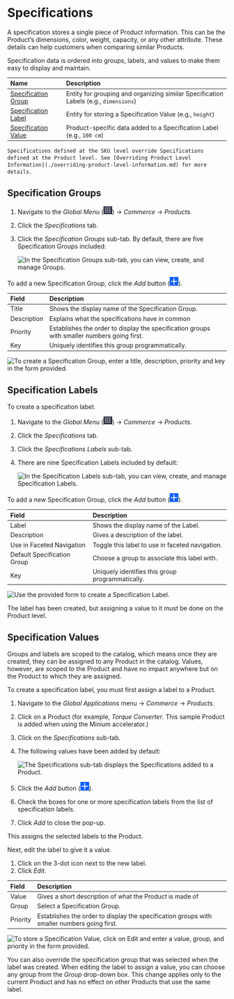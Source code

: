 # Specifications

A specification stores a single piece of Product information. This can be the Product’s dimensions, color, weight, capacity, or any other attribute. These details can help customers when comparing similar Products.

Specification data is ordered into groups, labels, and values to make them easy to display and maintain. 

| Name | Description |
| :--- | :--- |
| [Specification Group](#specification-groups) | Entity for grouping and organizing similar Specification Labels (e.g., `dimensions`) |
| [Specification Label](#specification-labels) | Entity for storing a Specification Value (e.g., `height`) |
| [Specification Value](#specification-values) | Product-specific data added to a Specification Label (e.g., `100 cm`) |

```{note}
Specifications defined at the SKU level override Specifications defined at the Product level. See [Overriding Product Level Information](./overriding-product-level-information.md) for more details.
``` 

## Specification Groups

1. Navigate to the _Global Menu_ (![Applications Menu icon](../../../images/icon-applications-menu.png)) → _Commerce_ → _Products_.
1. Click the _Specifications_ tab.
1. Click the _Specification Groups_ sub-tab. By default, there are five Specification Groups included:

    ![In the Specification Groups sub-tab, you can view, create, and manage Groups.](./specifications/images/01.png)

To add a new Specification Group, click the *Add* button (![Add Button](../../../images/icon-add.png)).

| Field | Description |
| :--- | :--- |
| Title | Shows the display name of the Specification Group. |
| Description | Explains what the specifications have in common |
| Priority | Establishes the order to display the specification groups with smaller numbers going first. |
| Key | Uniquely identifies this group programmatically. |

![To create a Specification Group, enter a title, description, priority and key in the form provided.](./specifications/images/02.png)

## Specification Labels

To create a specification label:

1. Navigate to the _Global Menu_ (![Applications Menu icon](../../../images/icon-applications-menu.png)) → _Commerce_ → _Products_.
1. Click the _Specifications_ tab.
1. Click the _Specifications Labels_ sub-tab.
1. There are nine Specification Labels included by default:

    ![In the Specification Labels sub-tab, you can view, create, and manage Specification Labels.](./specifications/images/03.png)

To add a new Specification Group, click the *Add* button (![Add Button](../../../images/icon-add.png)).

| Field | Description |
| :--- | :--- |
| Label | Shows the display name of the Label. |
| Description | Gives a description of the label. |
| Use in Faceted Navigation | Toggle this label to use in faceted navigation. |
| Default Specification Group | Choose a group to associate this label with. |
| Key | Uniquely identifies this group programmatically. |

![Use the provided form to create a Specification Label.](./specifications/images/04.png)

The label has been created, but assigning a value to it must be done on the Product level.

## Specification Values

 Groups and labels are scoped to the catalog, which means once they are created, they can be assigned to any Product in the catalog. Values, however, are scoped to the Product and have no impact anywhere but on the Product to which they are assigned.

 To create a specification label, you must first assign a label to a Product.

1. Navigate to the _Global Applications_ menu → _Commerce_ → _Products_.
1. Click on a Product (for example, _Torque Converter_. This sample Product is added when using the Minium accelerator.)
1. Click on the _Specifications_ sub-tab.
1. The following values have been added by default:

    ![The Specifications sub-tab displays the Specifications added to a Product.](./specifications/images/05.png)

1. Click the *Add* button (![Add Button](../../../images/icon-add.png)).
1. Check the boxes for one or more specification labels from the list of specification labels.
1. Click _Add_ to close the pop-up.

This assigns the selected labels to the Product.

Next, edit the label to give it a value.

1. Click on the 3-dot icon next to the new label.
1. Click _Edit_.

|Field | Description |
| :--- | :--- |
| Value | Gives a short description of what the Product is made of |
| Group | Select a Specification Group. |
| Priority | Establishes the order to display the specification groups with smaller numbers going first. |

![To store a Specification Value, click on Edit and enter a value, group, and priority in the form provided.](./specifications/images/06.png)

You can also override the specification group that was selected when the label was created. When editing the label to assign a value, you can choose any group from the _Group_ drop-down box. This change applies only to the current Product and has no effect on other Products that use the same label.
